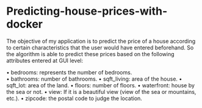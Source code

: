# Predicting-house-prices-with-docker

The objective of my application is to predict the price of a house according to certain characteristics
that the user would have entered beforehand.
So the algorithm is able to predict these prices based on the following attributes entered at
GUI level:

• bedrooms: represents the number of bedrooms. <br />
• bathrooms: number of bathrooms.
• sqft_living: area of the house.
• sqft_lot: area of the land.
• floors: number of floors.
• waterfront: house by the sea or not.
• view: If it is a beautiful view (view of the sea or mountains, etc.).
• zipcode: the postal code to judge the location.
